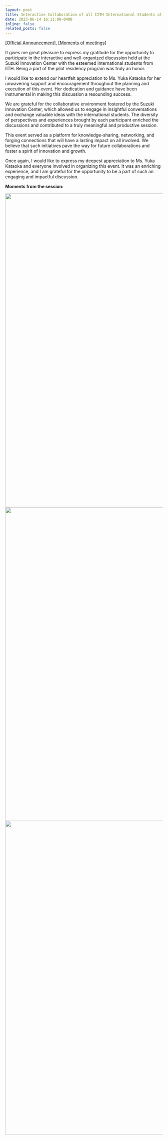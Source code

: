 ```yaml
---
layout: post
title: Interactive Collaboration of all IITH International Students at Suzuki Innovation Center
date: 2023-06-14 16:11:00-0400
inline: false
related_posts: false
---
```


[[Official Announcement]](https://www.linkedin.com/feed/update/urn:li:activity:7075146923329863681/), [[Moments of meetings]](https://shresthakamal.com.np/photography/Suzuki-Innovation-Center-Team-Meetup.html)


It gives me great pleasure to express my gratitude for the opportunity to participate in the interactive and well-organized discussion held at the Suzuki Innovation Center with the esteemed international students from IITH. Being a part of the pilot residency program was truly an honor.

I would like to extend our heartfelt appreciation to Ms. Yuka Kataoka for her unwavering support and encouragement throughout the planning and execution of this event. Her dedication and guidance have been instrumental in making this discussion a resounding success.

We are grateful for the collaborative environment fostered by the Suzuki Innovation Center, which allowed us to engage in insightful conversations and exchange valuable ideas with the international students. The diversity of perspectives and experiences brought by each participant enriched the discussions and contributed to a truly meaningful and productive session.

This event served as a platform for knowledge-sharing, networking, and forging connections that will have a lasting impact on all involved. We believe that such initiatives pave the way for future collaborations and foster a spirit of innovation and growth.

Once again, I would like to express my deepest appreciation to Ms. Yuka Kataoka and everyone involved in organizing this event. It was an enriching experience, and I am grateful for the opportunity to be a part of such an engaging and impactful discussion.

<b>Moments from the session:</b>

<img src="/assets/files/iith/sic/sic-1.jpeg" width="1000px">
<img src="/assets/files/iith/sic/sic-2.jpeg" width="1000px">
<img src="/assets/files/iith/sic/sic-3.jpeg" width="1000px">

